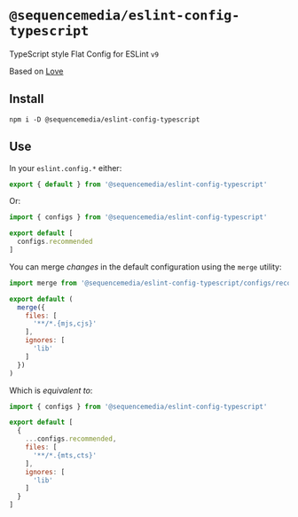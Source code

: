 # `@sequencemedia/eslint-config-typescript`

TypeScript style Flat Config for ESLint `v9`

Based on [Love](https://github.com/mightyiam/eslint-config-love)

## Install

```shell
npm i -D @sequencemedia/eslint-config-typescript
```

## Use

In your `eslint.config.*` either:

```javascript
export { default } from '@sequencemedia/eslint-config-typescript'
```

Or:

```javascript
import { configs } from '@sequencemedia/eslint-config-typescript'

export default [
  configs.recommended
]
```

You can merge _changes_ in the default configuration using the `merge` utility:

```javascript
import merge from '@sequencemedia/eslint-config-typescript/configs/recommended/merge'

export default (
  merge({
    files: [
      '**/*.{mjs,cjs}'
    ],
    ignores: [
      'lib'
    ]
  })
)
```

Which is _equivalent to_:

```javascript
import { configs } from '@sequencemedia/eslint-config-typescript'

export default [
  {
    ...configs.recommended,
    files: [
      '**/*.{mts,cts}'
    ],
    ignores: [
      'lib'
    ]
  }
]
```
